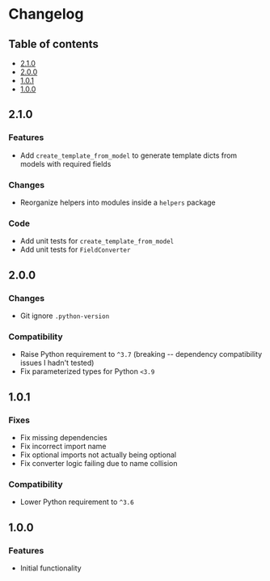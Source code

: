 # Changelog

## Table of contents

- [2.1.0](#210)
- [2.0.0](#200)
- [1.0.1](#101)
- [1.0.0](#100)

## 2.1.0

### Features

- Add `create_template_from_model` to generate template dicts from models with required fields

### Changes

- Reorganize helpers into modules inside a `helpers` package

### Code

- Add unit tests for `create_template_from_model`
- Add unit tests for `FieldConverter`

## 2.0.0

### Changes

- Git ignore `.python-version`

### Compatibility

- Raise Python requirement to `^3.7` (breaking -- dependency compatibility issues I hadn't tested)
- Fix parameterized types for Python `<3.9`

## 1.0.1

### Fixes

- Fix missing dependencies
- Fix incorrect import name
- Fix optional imports not actually being optional
- Fix converter logic failing due to name collision

### Compatibility

- Lower Python requirement to `^3.6`

## 1.0.0

### Features

- Initial functionality
